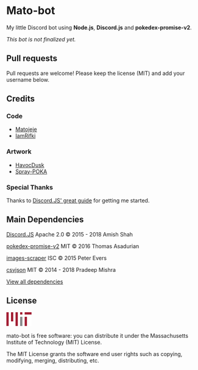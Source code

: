 # Mato-bot

My little Discord bot using **Node.js**, **Discord.js** and **pokedex-promise-v2**.

*This bot is not finalized yet.*

## Pull requests

Pull requests are welcome! Please keep the license (MIT) and add your username below.

## Credits

### Code

* [Matojeje](https://github.com/Matojeje)
* [IamRifki](https://github.com/IamRifki)

### Artwork

* [HavocDusk](https://duskyumbreon.deviantart.com)
* [Spray-POKA](https://www.deviantart.com/spray-poka)

### Special Thanks

Thanks to [Discord.JS' great guide](https://github.com/discordjs/guide) for getting me started.

## Main Dependencies

[Discord.JS](https://discord.js.org) Apache 2.0 © 2015 - 2018 Amish Shah

[pokedex-promise-v2](https://github.com/PokeAPI/pokedex-promise-v2) MIT © 2016 Thomas Asadurian

[images-scraper](https://github.com/pevers/images-scraper) ISC © 2015 Peter Evers

[csvjson](https://github.com/pradeep-mishra/csvjson) MIT © 2014 - 2018 Pradeep Mishra

[View all dependencies](https://github.com/Matojeje/mato-bot/network/dependencies)

## License

![MIT Image](resources/logoMIT.png)

mato-bot is free software: you can distribute it under the Massachusetts Institute of Technology (MIT) License.

The MIT License grants the software end user rights such as copying, modifying, merging, distributing, etc.
